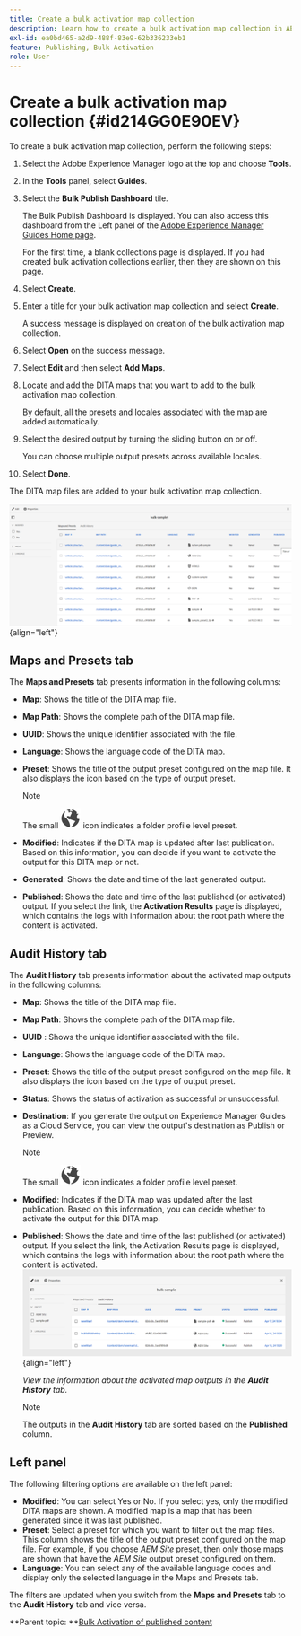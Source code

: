 ```yaml
---
title: Create a bulk activation map collection
description: Learn how to create a bulk activation map collection in AEM guides.
exl-id: ea0bd465-a2d9-488f-83e9-62b336233eb1
feature: Publishing, Bulk Activation
role: User
---
```

# Create a bulk activation map collection {#id214GG0E90EV}

To create a bulk activation map collection, perform the following steps:

1.  Select the Adobe Experience Manager logo at the top and choose **Tools**.

1.  In the **Tools** panel, select **Guides**.   

1.  Select the **Bulk Publish Dashboard** tile.

    The Bulk Publish Dashboard is displayed. You can also access this dashboard from the Left panel of the [Adobe Experience Manager Guides Home page](intro-home-page.md).
    
    For the first time, a blank collections page is displayed. If you had created bulk activation collections earlier, then they are shown on this page.
    

1.  Select **Create**.

1.  Enter a title for your bulk activation map collection and select **Create**.

    A success message is displayed on creation of the bulk activation map collection.

1.  Select **Open** on the success message.

1.  Select **Edit** and then select **Add Maps**.

1.  Locate and add the DITA maps that you want to add to the bulk activation map collection.

    By default, all the presets and locales associated with the map are added automatically.

1.  Select the desired output by turning the sliding button on or off.

     You can choose multiple output presets across available locales.

1. Select **Done**.

 The DITA map files are added to your bulk activation map collection.

![ created bulk activation collection](images/bulk-activation-collection-created.png){align="left"}

## Maps and Presets tab 

The **Maps and Presets** tab presents information in the following columns:

-   **Map**: Shows the title of the DITA map file.
-   **Map Path**: Shows the complete path of the DITA map file.

-   **UUID**: Shows the unique identifier associated with the file.

-   **Language**: Shows the language code of the DITA map.
-   **Preset**: Shows the title of the output preset configured on the map file. It also displays the icon based on the type of output preset. 

    >[!NOTE]
    >
    > The small ![](images/global-preset-icon.svg) icon indicates a folder profile level preset.

-   **Modified**: Indicates if the DITA map is updated after last publication. Based on this information, you can decide if you want to activate the output for this DITA map or not.
-   **Generated**: Shows the date and time of the last generated output.
-   **Published**: Shows the date and time of the last published (or activated) output. If you select the link, the **Activation Results** page is displayed, which contains the logs with information about the root path where the content is activated.

## Audit History tab

The **Audit History** tab presents information about the activated map outputs in the following columns:
- **Map**: Shows the title of the DITA map file.
- **Map Path**: Shows the complete path of the DITA map file.
- **UUID** : Shows the unique identifier associated with the file.
- **Language**: Shows the language code of the DITA map.
- **Preset**: Shows the title of the output preset configured on the map file. It also displays the icon based on the type of output preset.
- **Status**: Shows the status of activation as successful or unsuccessful.
- **Destination**: If you generate the output on Experience Manager Guides as a Cloud Service, you can view the output's destination as Publish or Preview.

    >[!NOTE]
    >
    > The small ![](images/global-preset-icon.svg) icon indicates a folder profile level preset.

- **Modified**: Indicates if the DITA map was updated after the last publication. Based on this information, you can decide whether to activate the output for this DITA map.
- **Published**: Shows the date and time of the last published (or activated) output. If you select the link, the Activation Results page is displayed, which contains the logs with information about the root path where the content is activated.
    ![ created bulk activation collection audit history tab](images/bulk-collection-audit-history.png){align="left"}

    *View the information about the activated map outputs in the **Audit History** tab.*


    >[!NOTE]
    >
    > The outputs in the **Audit History** tab are sorted based on the **Published** column.



## Left panel

The following filtering options are available on the left panel:

-   **Modified**: You can select Yes or No. If you select yes, only the modified DITA maps are shown. A modified map is a map that has been generated since it was last published.
-   **Preset**: Select a preset for which you want to filter out the map files. This column shows the title of the output preset configured on the map file. For example, if you choose *AEM Site* preset, then only those maps are shown that have the *AEM Site* output preset configured on them.
-   **Language**: You can select any of the available language codes and display only the selected language in the Maps and Presets tab.

The filters are updated when you switch from the **Maps and Presets** tab to the **Audit History** tab and vice versa. 

**Parent topic: **[Bulk Activation of published content](conf-bulk-activation.md)
